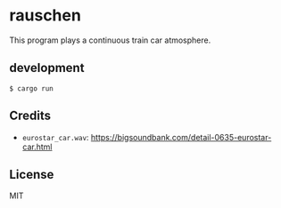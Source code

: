 # rauschen

This program plays a continuous train car atmosphere.

## development

```
$ cargo run
```

## Credits

- `eurostar_car.wav`: https://bigsoundbank.com/detail-0635-eurostar-car.html

## License

MIT